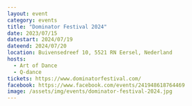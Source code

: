 ```yaml
---
layout: event
category: events
title: "Dominator Festival 2024"
date: 2023/07/15
datestart: 2024/07/19
dateend: 2024/07/20
location: Buivensedreef 10, 5521 RN Eersel, Nederland
hosts:
  - Art of Dance
  - Q-dance
tickets: https://www.dominatorfestival.com/
facebook: https://www.facebook.com/events/241948618764469
image: /assets/img/events/dominator-festival-2024.jpg
---
```

